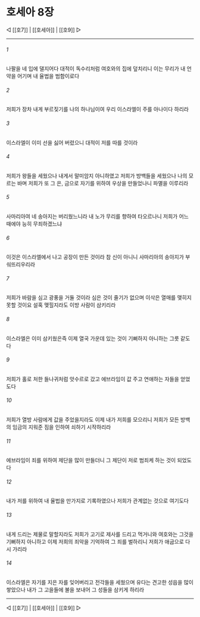 ﻿# 호세아 8장

◁ [[호7]] | [[호세아]] | [[호9]] ▷
***

###### 1
나팔을 네 입에 댈지어다 대적이 독수리처럼 여호와의 집에 덮치리니 이는 무리가 내 언약을 어기며 내 율법을 범함이로다

###### 2
저희가 장차 내게 부르짖기를 나의 하나님이여 우리 이스라엘이 주를 아나이다 하리라

###### 3
이스라엘이 이미 선을 싫어 버렸으니 대적이 저를 따를 것이라

###### 4
저희가 왕들을 세웠으나 내게서 말미암지 아니하였고 저희가 방백들을 세웠으나 나의 모르는 바며 저희가 또 그 은, 금으로 자기를 위하여 우상을 만들었나니 파멸을 이루리라

###### 5
사마리아여 네 송아지는 버리웠느니라 내 노가 무리를 향하여 타오르나니 저희가 어느 때에야 능히 무죄하겠느냐

###### 6
이것은 이스라엘에서 나고 공장이 만든 것이라 참 신이 아니니 사마리아의 송아지가 부숴뜨리우리라

###### 7
저희가 바람을 심고 광풍을 거둘 것이라 심은 것이 줄기가 없으며 이삭은 열매를 맺히지 못할 것이요 설혹 맺힐지라도 이방 사람이 삼키리라

###### 8
이스라엘은 이미 삼키웠은즉 이제 열국 가운데 있는 것이 기뻐하지 아니하는 그릇 같도다

###### 9
저희가 홀로 처한 들나귀처럼 앗수르로 갔고 에브라임이 값 주고 연애하는 자들을 얻었도다

###### 10
저희가 열방 사람에게 값을 주었을지라도 이제 내가 저희를 모으리니 저희가 모든 방백의 임금의 지워준 짐을 인하여 쇠하기 시작하리라

###### 11
에브라임이 죄를 위하여 제단을 많이 만들더니 그 제단이 저로 범죄케 하는 것이 되었도다

###### 12
내가 저를 위하여 내 율법을 만가지로 기록하였으나 저희가 관계없는 것으로 여기도다

###### 13
내게 드리는 제물로 말할지라도 저희가 고기로 제사를 드리고 먹거니와 여호와는 그것을 기뻐하지 아니하고 이제 저희의 죄악을 기억하여 그 죄를 벌하리니 저희가 애굽으로 다시 가리라

###### 14
이스라엘은 자기를 지은 자를 잊어버리고 전각들을 세웠으며 유다는 견고한 성읍을 많이 쌓았으나 내가 그 고을들에 불을 보내어 그 성들을 삼키게 하리라

***
◁ [[호7]] | [[호세아]] | [[호9]] ▷